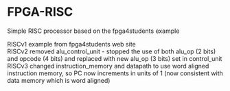 # FPGA-RISC
Simple RISC processor based on the fpga4students example

RISCv1 example from fpga4students web site   
RISCv2 removed alu_control_unit - stopped the use of both alu_op (2 bits) and opcode (4 bits) and replaced with new alu_op (3 bits) set in control_unit   
RISCv3 changed instruction_memory and datapath to use word aligned instruction memory, so PC now increments in units of 1 (now consistent with data memory which is word aligned)   

